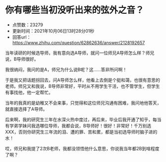 # 你有哪些当初没听出来的弦外之音？
- 点赞数：23279
- 更新时间：2021年10月06日13时28分01秒
- 回答url：https://www.zhihu.com/question/62862636/answer/2128192657
<body>
 <p data-pid="qua1s6Gt">当年读研的时候选导师，我有意向选A导师，就问一位师兄A导师怎么样？师兄说，B导师很好。</p>
 <p data-pid="8lyN2Q-E">我很纳闷，我问的是A，师兄为什么说B呢？这……答非所问啊！</p>
 <p data-pid="cATqOu0C">于是我又把话题拐回去，问A导师怎么样，他看上去倒是个挺和蔼，也很有意思的老师。师兄又和我说，B导师非常好，平时从不用学生干活，也不管学生，但学生有事找他，他一定帮忙。</p>
 <p data-pid="64NBvLKg">当年的我真的是幼稚又不会来事，只觉得和这位师兄沟通有困难，我问地他答天，就直接选择了A导师。</p>
 <p data-pid="LPI4-9mJ">后来啊，我的研究生三年在水深火热中度过，再后来，毕业后我开通了知乎，每当有学弟学妹问我选哪位导师，我都会说，B导师好！很好！非常好！千万别选XXX，否则你研究生三年流的泪、遭的罪、苦和累，都是当初选导师时脑子进的水！</p>
 <p data-pid="XIlHIvuc">哎，师兄和我提了2次B老师，我都没领悟他什么意思，你说我当年都2B到啥程度了啊？</p>
</body>